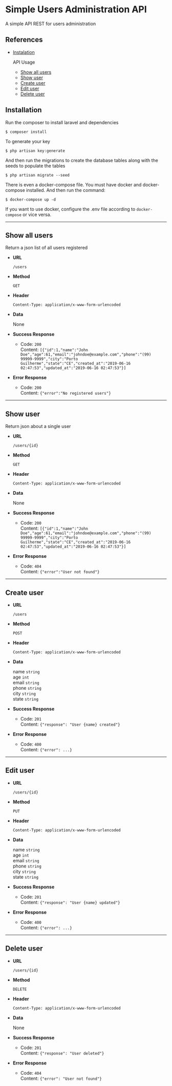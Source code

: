 # Simple Users Administration API

A simple API REST for users administration

## References
    
* [Instalation](#installation)
    
    API Usage
    * [Show all users](#show-all-users)
    * [Show user](#show-user)
    * [Create user](#create-user)
    * [Edit user](#edit-user)
    * [Delete user](#delete-user)

## Installation
Run the composer to install laravel and dependencies
```console
$ composer install
```

To generate your key
```console
$ php artisan key:generate
```

And then run the migrations to create the database tables along with the seeds to populate the tables

```console
$ php artisan migrate --seed
```

There is even a docker-compose file. You must have docker and docker-compose installed. And then run the command:
```console
$ docker-compose up -d
```

If you want to use docker, configure the .env file according to `docker-compose` or vice versa.

---

## Show all users

Return a json list of all users registered

* **URL**

    `
    /users
    `

* **Method**

    `
    GET
    `

* **Header**

    `
    Content-Type: application/x-www-form-urlencoded
    `

* **Data**

    None

* **Success Response**
    * Code: `200`<br />
    Content: `[{"id":1,"name":"John Doe","age":61,"email":"johndoe@example.com","phone":"(99) 99999-9999","city":"Porto Guilherme","state":"CE","created_at":"2019-06-16 02:47:53","updated_at":"2019-06-16 02:47:53"}]`

* **Error Response**
    * Code: `200` <br />
    Content: `{"error":"No registered users"}`
---

## Show user

Return json about a single user


* **URL**

    `
    /users/{id}
    `

* **Method**

    `
    GET
    `

* **Header**

    `
    Content-Type: application/x-www-form-urlencoded
    `
* **Data**

    None

* **Success Response**
    * Code: `200`<br />
    Content: `[{"id":1,"name":"John Doe","age":61,"email":"johndoe@example.com","phone":"(99) 99999-9999","city":"Porto Guilherme","state":"CE","created_at":"2019-06-16 02:47:53","updated_at":"2019-06-16 02:47:53"}]`

* **Error Response**
    * Code: `404` <br />
    Content: `{"error":"User not found"}`
---

## Create user

* **URL**

    `
    /users
    `

* **Method**

    `
    POST
    `

* **Header**

    `
    Content-Type: application/x-www-form-urlencoded
    `

* **Data**

    name `string`<br />
    age `int`<br />
    email `string`<br />
    phone `string`<br />
    city `string`<br />
    state `string`

* **Success Response**
    * Code: `201`<br />
    Content: `{"response": "User {name} created"}`

* **Error Response**
    * Code: `400` <br />
    Content: `{"error": ...}`
---

## Edit user

* **URL**

    `
    /users/{id}
    `

* **Method**

    `
    PUT
    `

* **Header**

    `
    Content-Type: application/x-www-form-urlencoded
    `

* **Data**

    name `string`<br />
    age `int`<br />
    email `string`<br />
    phone `string`<br />
    city `string`<br />
    state `string`

* **Success Response**
    * Code: `201`<br />
    Content: `{"response": "User {name} updated"}`

* **Error Response**
    * Code: `400` <br />
    Content: `{"error": ...}`
---

## Delete user

* **URL**

    `
    /users/{id}
    `

* **Method**

    `
    DELETE
    `

* **Header**

    `
    Content-Type: application/x-www-form-urlencoded
    `

* **Data**

    None

* **Success Response**
    * Code: `201`<br />
    Content: `{"response": "User deleted"}`

* **Error Response**
    * Code: `404` <br />
    Content: `{"error": "User not found"}`